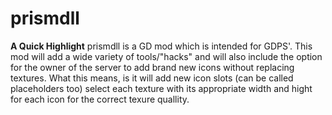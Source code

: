 # prismdll 
**A Quick Highlight**
prismdll is a GD mod which is intended for GDPS'. This mod will add a wide variety of tools/"hacks" and will also include the option for the owner of the server to add brand new icons without replacing textures. What this means, is it will add new icon slots (can be called placeholders too) select each texture 
with its appropriate width and hight for each icon for the correct texure quallity.


